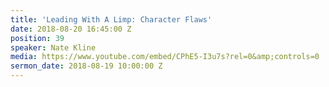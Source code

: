 ```yaml
---
title: 'Leading With A Limp: Character Flaws'
date: 2018-08-20 16:45:00 Z
position: 39
speaker: Nate Kline
media: https://www.youtube.com/embed/CPhE5-I3u7s?rel=0&amp;controls=0
sermon_date: 2018-08-19 10:00:00 Z
---
```


